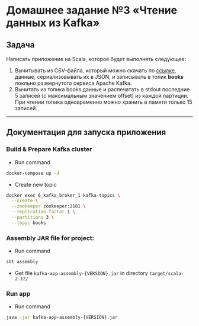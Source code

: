 # Домашнее задание №3 «Чтение данных из Kafka»

## Задача

Написать приложение на Scala, которое будет выполнять следующее:
1. Вычитывать из CSV-файла, который можно скачать по [ссылке](https://www.kaggle.com/sootersaalu/amazon-top-50-bestselling-books-2009-2019), данные, сериализовывать их в JSON, и записывать в топик **books** локльно развернутого сервиса Apache Kafka.
2. Вычитать из топика books данные и распечатать в stdout последние 5 записей (c максимальным значением offset) из каждой партиции. При чтении топика одновременно можно хранить в памяти только 15 записей.

---

## Документация для запуска приложения

### Build & Prepare Kafka cluster
* Run command
```bash
docker-compose up -d
```
* Create new topic
```bash
docker exec 6_kafka_broker_1 kafka-topics \
  --create \
  --zookeeper zookeeper:2181 \
  --replication-factor 1 \
  --partitions 3 \
  --topic books
```

### Assembly JAR file for project:
* Run command
```bash
sbt assembly
```
* Get file `kafka-app-assembly-{VERSION}.jar` in directory `target/scala-2.12/`

### Run app
* Run command
```bash
java -jar kafka-app-assembly-{VERSION}.jar
```